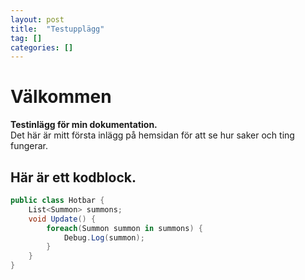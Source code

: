 ```yaml
---
layout: post
title:  "Testupplägg"
tag: []
categories: []
---
```


# Välkommen  
**Testinlägg för min dokumentation.**  
Det här är mitt första inlägg på hemsidan för att se hur saker och ting fungerar.  

## Här är ett kodblock.

```c#
public class Hotbar {
    List<Summon> summons;
    void Update() {
        foreach(Summon summon in summons) {
            Debug.Log(summon);
        }
    }
}
``` 